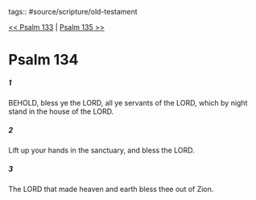 tags:: #source/scripture/old-testament

[<< Psalm 133](source/scripture/old-testament/19_Psalms/Psalm_133.md) | [Psalm 135 >>](source/scripture/old-testament/19_Psalms/Psalm_135.md)

# Psalm 134

##### 1

BEHOLD, bless ye the LORD, all ye servants of the LORD, which by night stand in the house of the LORD.

##### 2

Lift up your hands in the sanctuary, and bless the LORD.

##### 3

The LORD that made heaven and earth bless thee out of Zion.
